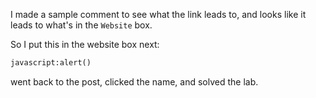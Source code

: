 I made a sample comment to see what the link leads to, and looks like it leads to what's in the `Website` box.

So I put this in the website box next:


```html
javascript:alert()
```

went back to the post, clicked the name, and solved the lab.